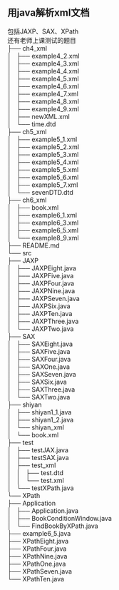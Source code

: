 ## 用java解析xml文档
包括JAXP、SAX、XPath  
还有老师上课测试的题目  
		├── ch4_xml  
		│   ├── example4_2.xml  
		│   ├── example4_3.xml  
		│   ├── example4_4.xml  
		│   ├── example4_5.xml  
		│   ├── example4_6.xml  
		│   ├── example4_7.xml  
		│   ├── example4_8.xml  
		│   ├── example4_9.xml  
		│   ├── newXML.xml  
		│   └── time.dtd  
		├── ch5_xml  
		│   ├── example5_1.xml  
		│   ├── example5_2.xml  
		│   ├── example5_3.xml  
		│   ├── example5_4.xml  
		│   ├── example5_5.xml  
		│   ├── example5_6.xml  
		│   ├── example5_7.xml  
		│   └── sevenDTD.dtd  
		├── ch6_xml  
		│   ├── book.xml  
		│   ├── example6_1.xml  
		│   ├── example6_3.xml  
		│   ├── example6_5.xml  
		│   └── example8_9.xml    
		├── README.md  
		└── src  
		    ├── JAXP   
		    │   ├── JAXPEight.java  
		    │   ├── JAXPFive.java  
		    │   ├── JAXPFour.java  
		    │   ├── JAXPNine.java  
		    │   ├── JAXPSeven.java  
		    │   ├── JAXPSix.java  
		    │   ├── JAXPTen.java  
		    │   ├── JAXPThree.java  
		    │   └── JAXPTwo.java  
		    ├── SAX  
		    │   ├── SAXEight.java  
		    │   ├── SAXFive.java  
		    │   ├── SAXFour.java  
		    │   ├── SAXOne.java  
		    │   ├── SAXSeven.java  
		    │   ├── SAXSix.java  
		    │   ├── SAXThree.java  
		    │   └── SAXTwo.java  
		    ├── shiyan   
		    │   ├── shiyan1_1.java  
		    │   ├── shiyan1_2.java  
		    │   └── shiyan_xml  
		    │       └── book.xml  
		    ├── test  
		    │   ├── testJAX.java  
		    │   ├── testSAX.java  
		    │   ├── test_xml  
		    │   │   ├── test.dtd  
		    │   │   └── test.xml  
		    │   └── testXPath.java  
		    └── XPath  
			├── Application  
			│   ├── Application.java  
			│   ├── BookConditionWindow.java  
			│   └── FindBookByXPath.java  
			├── example6_5.java  
			├── XPathEight.java  
			├── XPathFour.java  
			├── XPathNine.java  
			├── XPathOne.java  
			├── XPathSeven.java  
			└── XPathTen.java  
 